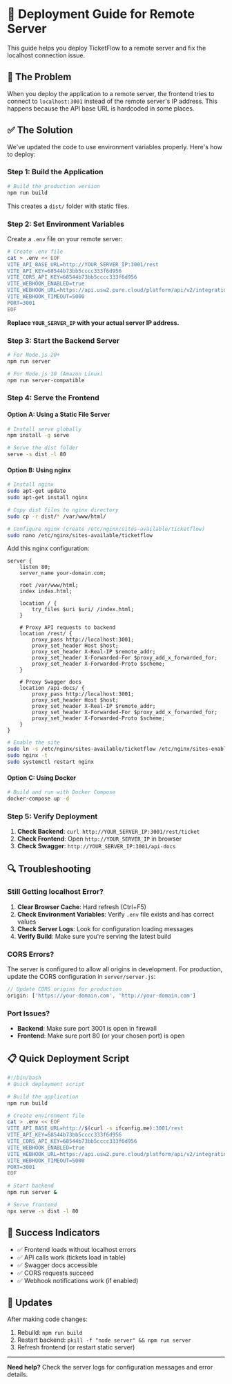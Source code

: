 # 🚀 Deployment Guide for Remote Server

This guide helps you deploy TicketFlow to a remote server and fix the localhost connection issue.

## 🔧 The Problem

When you deploy the application to a remote server, the frontend tries to connect to `localhost:3001` instead of the remote server's IP address. This happens because the API base URL is hardcoded in some places.

## ✅ The Solution

We've updated the code to use environment variables properly. Here's how to deploy:

### **Step 1: Build the Application**

```bash
# Build the production version
npm run build
```

This creates a `dist/` folder with static files.

### **Step 2: Set Environment Variables**

Create a `.env` file on your remote server:

```bash
# Create .env file
cat > .env << EOF
VITE_API_BASE_URL=http://YOUR_SERVER_IP:3001/rest
VITE_API_KEY=68544b73bb5cccc333f6d956
VITE_CORS_API_KEY=68544b73bb5cccc333f6d956
VITE_WEBHOOK_ENABLED=true
VITE_WEBHOOK_URL=https://api.usw2.pure.cloud/platform/api/v2/integrations/webhooks/407ea6a6f17305dad5ca10c33dbd2da5433dcdfe9c7e096dc9de0bf541c5a51c501d839441a7e9f1fe42f8add4ed6c84/events
VITE_WEBHOOK_TIMEOUT=5000
PORT=3001
EOF
```

**Replace `YOUR_SERVER_IP` with your actual server IP address.**

### **Step 3: Start the Backend Server**

```bash
# For Node.js 20+
npm run server

# For Node.js 18 (Amazon Linux)
npm run server-compatible
```

### **Step 4: Serve the Frontend**

#### **Option A: Using a Static File Server**

```bash
# Install serve globally
npm install -g serve

# Serve the dist folder
serve -s dist -l 80
```

#### **Option B: Using nginx**

```bash
# Install nginx
sudo apt-get update
sudo apt-get install nginx

# Copy dist files to nginx directory
sudo cp -r dist/* /var/www/html/

# Configure nginx (create /etc/nginx/sites-available/ticketflow)
sudo nano /etc/nginx/sites-available/ticketflow
```

Add this nginx configuration:

```nginx
server {
    listen 80;
    server_name your-domain.com;

    root /var/www/html;
    index index.html;

    location / {
        try_files $uri $uri/ /index.html;
    }

    # Proxy API requests to backend
    location /rest/ {
        proxy_pass http://localhost:3001;
        proxy_set_header Host $host;
        proxy_set_header X-Real-IP $remote_addr;
        proxy_set_header X-Forwarded-For $proxy_add_x_forwarded_for;
        proxy_set_header X-Forwarded-Proto $scheme;
    }

    # Proxy Swagger docs
    location /api-docs/ {
        proxy_pass http://localhost:3001;
        proxy_set_header Host $host;
        proxy_set_header X-Real-IP $remote_addr;
        proxy_set_header X-Forwarded-For $proxy_add_x_forwarded_for;
        proxy_set_header X-Forwarded-Proto $scheme;
    }
}
```

```bash
# Enable the site
sudo ln -s /etc/nginx/sites-available/ticketflow /etc/nginx/sites-enabled/
sudo nginx -t
sudo systemctl restart nginx
```

#### **Option C: Using Docker**

```bash
# Build and run with Docker Compose
docker-compose up -d
```

### **Step 5: Verify Deployment**

1. **Check Backend**: `curl http://YOUR_SERVER_IP:3001/rest/ticket`
2. **Check Frontend**: Open `http://YOUR_SERVER_IP` in browser
3. **Check Swagger**: `http://YOUR_SERVER_IP:3001/api-docs`

## 🔍 Troubleshooting

### **Still Getting localhost Error?**

1. **Clear Browser Cache**: Hard refresh (Ctrl+F5)
2. **Check Environment Variables**: Verify `.env` file exists and has correct values
3. **Check Server Logs**: Look for configuration loading messages
4. **Verify Build**: Make sure you're serving the latest build

### **CORS Errors?**

The server is configured to allow all origins in development. For production, update the CORS configuration in `server/server.js`:

```javascript
// Update CORS origins for production
origin: ['https://your-domain.com', 'http://your-domain.com']
```

### **Port Issues?**

- **Backend**: Make sure port 3001 is open in firewall
- **Frontend**: Make sure port 80 (or your chosen port) is open

## 📋 Quick Deployment Script

```bash
#!/bin/bash
# Quick deployment script

# Build the application
npm run build

# Create environment file
cat > .env << EOF
VITE_API_BASE_URL=http://$(curl -s ifconfig.me):3001/rest
VITE_API_KEY=68544b73bb5cccc333f6d956
VITE_CORS_API_KEY=68544b73bb5cccc333f6d956
VITE_WEBHOOK_ENABLED=true
VITE_WEBHOOK_URL=https://api.usw2.pure.cloud/platform/api/v2/integrations/webhooks/407ea6a6f17305dad5ca10c33dbd2da5433dcdfe9c7e096dc9de0bf541c5a51c501d839441a7e9f1fe42f8add4ed6c84/events
VITE_WEBHOOK_TIMEOUT=5000
PORT=3001
EOF

# Start backend
npm run server &

# Serve frontend
npx serve -s dist -l 80
```

## 🎯 Success Indicators

- ✅ Frontend loads without localhost errors
- ✅ API calls work (tickets load in table)
- ✅ Swagger docs accessible
- ✅ CORS requests succeed
- ✅ Webhook notifications work (if enabled)

## 🔄 Updates

After making code changes:

1. Rebuild: `npm run build`
2. Restart backend: `pkill -f "node server" && npm run server`
3. Refresh frontend (or restart static server)

---

**Need help?** Check the server logs for configuration messages and error details. 